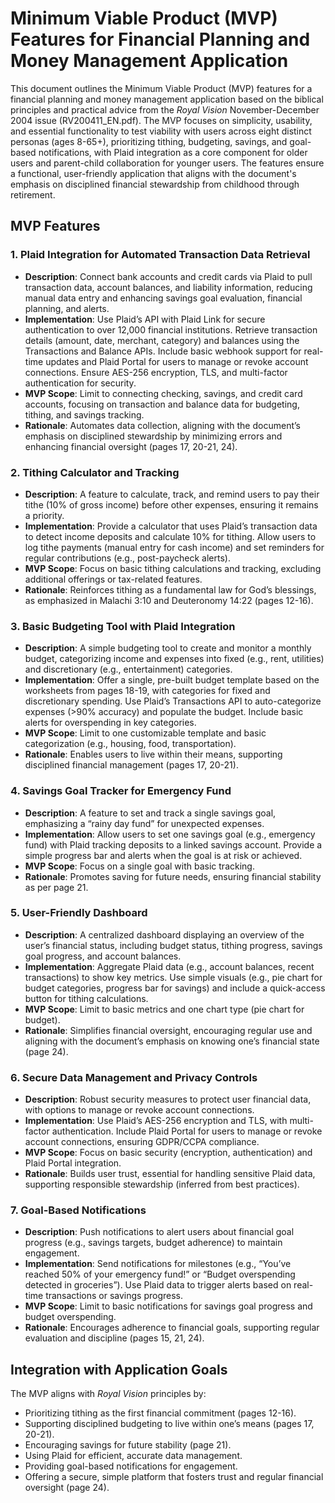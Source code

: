 # Minimum Viable Product (MVP) Features for Financial Planning and Money Management Application

This document outlines the Minimum Viable Product (MVP) features for a financial planning and money management application based on the biblical principles and practical advice from the *Royal Vision* November-December 2004 issue (RV200411_EN.pdf). The MVP focuses on simplicity, usability, and essential functionality to test viability with users across eight distinct personas (ages 8-65+), prioritizing tithing, budgeting, savings, and goal-based notifications, with Plaid integration as a core component for older users and parent-child collaboration for younger users. The features ensure a functional, user-friendly application that aligns with the document's emphasis on disciplined financial stewardship from childhood through retirement.

## MVP Features

### 1. Plaid Integration for Automated Transaction Data Retrieval
- **Description**: Connect bank accounts and credit cards via Plaid to pull transaction data, account balances, and liability information, reducing manual data entry and enhancing savings goal evaluation, financial planning, and alerts.
- **Implementation**: Use Plaid’s API with Plaid Link for secure authentication to over 12,000 financial institutions. Retrieve transaction details (amount, date, merchant, category) and balances using the Transactions and Balance APIs. Include basic webhook support for real-time updates and Plaid Portal for users to manage or revoke account connections. Ensure AES-256 encryption, TLS, and multi-factor authentication for security.
- **MVP Scope**: Limit to connecting checking, savings, and credit card accounts, focusing on transaction and balance data for budgeting, tithing, and savings tracking.
- **Rationale**: Automates data collection, aligning with the document’s emphasis on disciplined stewardship by minimizing errors and enhancing financial oversight (pages 17, 20-21, 24).

### 2. Tithing Calculator and Tracking
- **Description**: A feature to calculate, track, and remind users to pay their tithe (10% of gross income) before other expenses, ensuring it remains a priority.
- **Implementation**: Provide a calculator that uses Plaid’s transaction data to detect income deposits and calculate 10% for tithing. Allow users to log tithe payments (manual entry for cash income) and set reminders for regular contributions (e.g., post-paycheck alerts).
- **MVP Scope**: Focus on basic tithing calculations and tracking, excluding additional offerings or tax-related features.
- **Rationale**: Reinforces tithing as a fundamental law for God’s blessings, as emphasized in Malachi 3:10 and Deuteronomy 14:22 (pages 12-16).

### 3. Basic Budgeting Tool with Plaid Integration
- **Description**: A simple budgeting tool to create and monitor a monthly budget, categorizing income and expenses into fixed (e.g., rent, utilities) and discretionary (e.g., entertainment) categories.
- **Implementation**: Offer a single, pre-built budget template based on the worksheets from pages 18-19, with categories for fixed and discretionary spending. Use Plaid’s Transactions API to auto-categorize expenses (>90% accuracy) and populate the budget. Include basic alerts for overspending in key categories.
- **MVP Scope**: Limit to one customizable template and basic categorization (e.g., housing, food, transportation).
- **Rationale**: Enables users to live within their means, supporting disciplined financial management (pages 17, 20-21).

### 4. Savings Goal Tracker for Emergency Fund
- **Description**: A feature to set and track a single savings goal, emphasizing a “rainy day fund” for unexpected expenses.
- **Implementation**: Allow users to set one savings goal (e.g., emergency fund) with Plaid tracking deposits to a linked savings account. Provide a simple progress bar and alerts when the goal is at risk or achieved.
- **MVP Scope**: Focus on a single goal with basic tracking.
- **Rationale**: Promotes saving for future needs, ensuring financial stability as per page 21.

### 5. User-Friendly Dashboard
- **Description**: A centralized dashboard displaying an overview of the user’s financial status, including budget status, tithing progress, savings goal progress, and account balances.
- **Implementation**: Aggregate Plaid data (e.g., account balances, recent transactions) to show key metrics. Use simple visuals (e.g., pie chart for budget categories, progress bar for savings) and include a quick-access button for tithing calculations.
- **MVP Scope**: Limit to basic metrics and one chart type (pie chart for budget).
- **Rationale**: Simplifies financial oversight, encouraging regular use and aligning with the document’s emphasis on knowing one’s financial state (page 24).

### 6. Secure Data Management and Privacy Controls
- **Description**: Robust security measures to protect user financial data, with options to manage or revoke account connections.
- **Implementation**: Use Plaid’s AES-256 encryption and TLS, with multi-factor authentication. Include Plaid Portal for users to manage or revoke account connections, ensuring GDPR/CCPA compliance.
- **MVP Scope**: Focus on basic security (encryption, authentication) and Plaid Portal integration.
- **Rationale**: Builds user trust, essential for handling sensitive Plaid data, supporting responsible stewardship (inferred from best practices).

### 7. Goal-Based Notifications
- **Description**: Push notifications to alert users about financial goal progress (e.g., savings targets, budget adherence) to maintain engagement.
- **Implementation**: Send notifications for milestones (e.g., “You’ve reached 50% of your emergency fund!” or “Budget overspending detected in groceries”). Use Plaid data to trigger alerts based on real-time transactions or savings progress.
- **MVP Scope**: Limit to basic notifications for savings goal progress and budget overspending.
- **Rationale**: Encourages adherence to financial goals, supporting regular evaluation and discipline (pages 15, 21, 24).

## Integration with Application Goals
The MVP aligns with *Royal Vision* principles by:
- Prioritizing tithing as the first financial commitment (pages 12-16).
- Supporting disciplined budgeting to live within one’s means (pages 17, 20-21).
- Encouraging savings for future stability (page 21).
- Using Plaid for efficient, accurate data management.
- Providing goal-based notifications for engagement.
- Offering a secure, simple platform that fosters trust and regular financial oversight (page 24).
